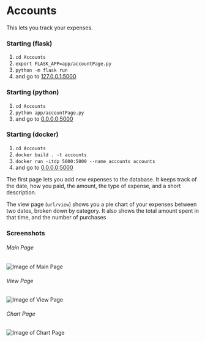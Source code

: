 # Accounts
This lets you track your expenses. 
### Starting (flask)
1. `cd Accounts`
2. `export FLASK_APP=app/accountPage.py`
3. `python -m flask run`
4. and go to [127.0.0.1:5000](http://127.0.0.1:5000)

### Starting (python)
1. `cd Accounts`
2. `python app/accountPage.py`
3. and go to [0.0.0.0:5000](http://0.0.0.0:5000)

### Starting (docker)
1. `cd Accounts`
2. `docker build . -t accounts`
3. `docker run -itdp 5000:5000 --name accounts accounts`
4. and go to [0.0.0.0:5000](http://0.0.0.0:5000)

The first page lets you add new expenses to the database. It keeps track of the date, how you paid, the amount, the type of expense, and a short description. 

The view page (`url/view`) shows you a pie chart of your expenses between two dates, broken down by category. It also shows the total amount spent in that time, and the number of purchases

### Screenshots

###### Main Page
![Image of Main Page](https://github.com/vinr515/Accounts/blob/master/mainpage.PNG)
###### View Page
![Image of View Page](https://github.com/vinr515/Accounts/blob/master/viewpage.PNG)
###### Chart Page
![Image of Chart Page](https://github.com/vinr515/Accounts/blob/master/chartpage.PNG)